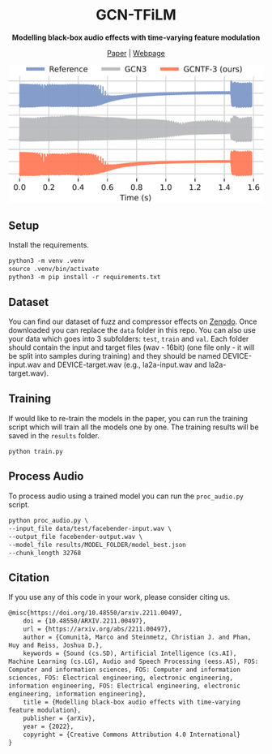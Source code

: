 
<div  align="center">

# GCN-TFiLM
**Modelling black-box audio effects with time-varying feature modulation**

[Paper](https://arxiv.org/abs/2211.00497) | [Webpage](https://mcomunita.github.io/gcn-tfilm_page/)

</div>

<div align="center">
<img src="images/waveforms.png">
</div>

## Setup

Install the requirements.
```
python3 -m venv .venv
source .venv/bin/activate
python3 -m pip install -r requirements.txt
```

## Dataset
You can find our dataset of fuzz and compressor effects on [Zenodo](https://zenodo.org/record/7271558#.Y2I_6OzP0-R). Once downloaded you can replace the ```data``` folder in this repo. You can also use your data which goes into 3 subfolders: ```test```, ```train``` and ```val```. Each folder should contain the input and target files (wav - 16bit) (one file only - it will be split into samples during training) and they should be named DEVICE-input.wav and DEVICE-target.wav (e.g., la2a-input.wav and la2a-target.wav).

## Training

If would like to re-train the models in the paper, you can run the training script which will train all the models one by one. The training results will be saved in the ```results``` folder.

```
python train.py
```

## Process Audio

To process audio using a trained model you can run the ```proc_audio.py``` script.

```
python proc_audio.py \
--input_file data/test/facebender-input.wav \
--output_file facebender-output.wav \
--model_file results/MODEL_FOLDER/model_best.json
--chunk_length 32768
```


## Citation
If you use any of this code in your work, please consider citing us.
```    
@misc{https://doi.org/10.48550/arxiv.2211.00497,
    doi = {10.48550/ARXIV.2211.00497},
    url = {https://arxiv.org/abs/2211.00497},
    author = {Comunità, Marco and Steinmetz, Christian J. and Phan, Huy and Reiss, Joshua D.},
    keywords = {Sound (cs.SD), Artificial Intelligence (cs.AI), Machine Learning (cs.LG), Audio and Speech Processing (eess.AS), FOS: Computer and information sciences, FOS: Computer and information sciences, FOS: Electrical engineering, electronic engineering, information engineering, FOS: Electrical engineering, electronic engineering, information engineering},
    title = {Modelling black-box audio effects with time-varying feature modulation},
    publisher = {arXiv},
    year = {2022},
    copyright = {Creative Commons Attribution 4.0 International}
}
```